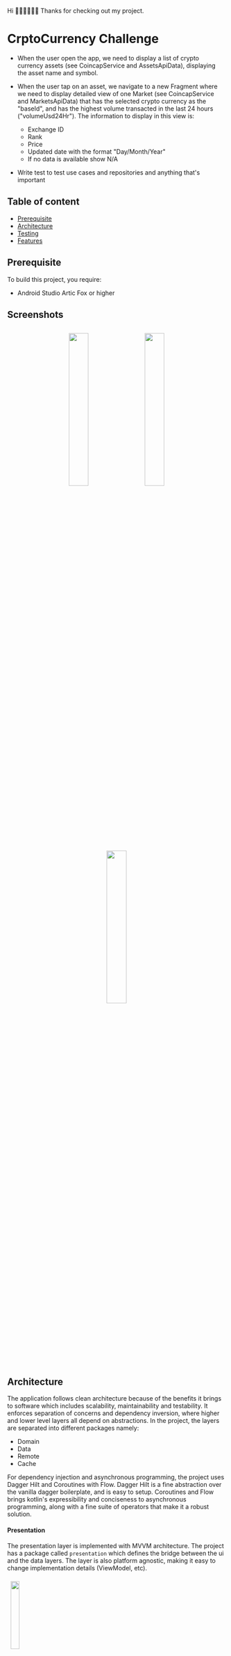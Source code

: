 Hi 👋🏼👋🏼👋🏼
Thanks for checking out my project.

# CrptoCurrency Challenge
- When the user open the app, we need to display a list of crypto currency assets (see CoincapService and AssetsApiData),
  displaying the asset name and symbol.

- When the user tap on an asset, we navigate to a new Fragment where we need to display detailed view of one Market (see CoincapService and MarketsApiData)
  that has the selected crypto currency as the "baseId", and has the highest volume transacted in the last 24 hours ("volumeUsd24Hr").
  The information to display in this view is:
  + Exchange ID
  + Rank
  + Price
  + Updated date with the format "Day/Month/Year"
  + If no data is available show N/A

- Write test to test use cases and repositories and anything that's important

## Table of content

- [Prerequisite](#prerequisite)
- [Architecture](#architecture)
- [Testing](#testing)
- [Features](#features)

## Prerequisite
To build this project, you require:
- Android Studio Artic Fox or higher

<h2 align="left">Screenshots</h2>
<h4 align="center">
<img src="https://res.cloudinary.com/androiddevadv/image/upload/v1639561368/Screenshot_2021-12-15_at_10.42.41_dvijzl.png" width="30%" vspace="10" hspace="10">
<img src="https://res.cloudinary.com/androiddevadv/image/upload/v1639561444/Screenshot_2021-12-15_at_10.43.59_akco1v.png" width="30%" vspace="10" hspace="10">
<img src="https://res.cloudinary.com/androiddevadv/image/upload/v1639561478/Screenshot_2021-12-15_at_10.44.34_zkjwws.png" width="30%" vspace="10" hspace="10"><br>

## Architecture

The application follows clean architecture because of the benefits it brings to software which includes scalability, maintainability and testability.
It enforces separation of concerns and dependency inversion, where higher and lower level layers all depend on abstractions. In the project, the layers are separated into different packages namely:

- Domain
- Data
- Remote
- Cache

For dependency injection and asynchronous programming, the project uses Dagger Hilt and Coroutines with Flow. Dagger Hilt is a fine abstraction over the vanilla dagger boilerplate, and is easy to setup. Coroutines and Flow brings kotlin's expressibility and conciseness to asynchronous programming, along with a fine suite of operators that make it a robust solution.

#### Presentation
The presentation layer is implemented with MVVM architecture. The project has a package called `presentation` which defines the bridge between the ui and the data layers. The layer is also platform agnostic, making it easy to change implementation details (ViewModel, etc).

<img src="https://res.cloudinary.com/androiddevadv/image/upload/v1639561549/download_1_hnyphe.png" width="20%" vspace="8" hspace="8"><br>


#### Domain
The domain layer contains the app business logic. It defines contracts for data operations and domain models to be used in the app.
Usecases which represent a single unit of business logic are also defined in the domain layer, and are consumed by the presentation layer.

#### Data
The Data layer implements the contract for providing data defined in the domain layer, and it in turn provides a contract that will be used to fetch data from the remote and cache data sources.
We have two data sources - `Remote` and `Cache`. Remote relies on Retrofit library to fetch data from the  REST api, while the cache layer uses Room library to persist history.

## Testing
Testing is done with MockK testing framework, and with Google Truth for making assertions. The test uses fake objects for all tests instead of mocks, making it easier to verify interactions between objects and their dependencies, and simulate the behavior of the real objects.
The use cases in domain are also tested to be sure that they are called with the required parameters or throw a NoParams exception.

The presentation layer is extensively unit-tested to ensure that the correct response is produced.

The case study can do with more UI tests that verify that the view state is rendered as expected. However, the extensive unit and integration test coverage ensures that the app works as expected.

## Features
* Clean Architecture with MVVM
* Kotlin Coroutines with Flow
* Dagger Hilt
* Navigation Components


## Reference links
- Coincap API: https://docs.coincap.io/

